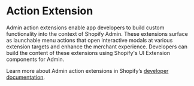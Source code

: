 # Action Extension

Admin action extensions enable app developers to build custom functionality into the context of Shopify Admin. These extensions surface as launchable menu actions that open interactive modals at various extension targets and enhance the merchant experience. Developers can build the content of these extensions using Shopify's UI Extension components for Admin.

Learn more about Admin action extensions in Shopify’s [developer documentation](https://shopify.dev/docs/apps/admin/admin-actions-and-blocks).
